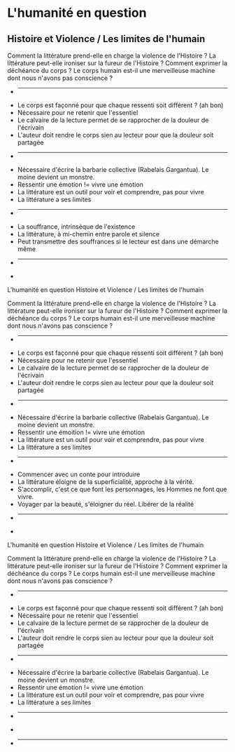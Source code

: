 
# L'humanité en question
## Histoire et Violence / Les limites de l'humain

Comment la littérature prend-elle en charge la violence de l'Histoire ?
La littérature peut-elle ironiser sur la fureur de l'Histoire ?
Comment exprimer la déchéance du corps ?
Le corps humain est-il une merveilleuse machine dont nous n'avons pas conscience ?

* ----
* Le corps est façonné pour que chaque ressenti soit différent ? (ah bon)
* Nécessaire pour ne retenir que l'essentiel
* Le calvaire de la lecture permet de se rapprocher de la douleur de l'écrivain
* L'auteur doit rendre le corps sien au lecteur pour que la douleur soit partagée
* ----
* Nécessaire d'écrire la barbarie collective (Rabelais Gargantua). Le moine devient un monstre.
* Ressentir une émotion != vivre une émotion
* La littérature est un outil pour voir et comprendre, pas pour vivre
* La littérature a ses limites
* ----
* La souffrance, intrinsèque de l'existence
* La littérature, à mi-chemin entre parole et silence
* Peut transmettre des souffrances si le lecteur est dans une démarche même
* ----
* 
L'humanité en question
Histoire et Violence / Les limites de l'humain

Comment la littérature prend-elle en charge la violence de l'Histoire ?
La littérature peut-elle ironiser sur la fureur de l'Histoire ?
Comment exprimer la déchéance du corps ?
Le corps humain est-il une merveilleuse machine dont nous n'avons pas conscience ?

* ----
* Le corps est façonné pour que chaque ressenti soit différent ? (ah bon)
* Nécessaire pour ne retenir que l'essentiel
* Le calvaire de la lecture permet de se rapprocher de la douleur de l'écrivain
* L'auteur doit rendre le corps sien au lecteur pour que la douleur soit partagée
* ----
* Nécessaire d'écrire la barbarie collective (Rabelais Gargantua). Le moine devient un monstre.
* Ressentir une émoition != vivre une émotion
* La littérature est un outil pour voir et comprendre, pas pour vivre
* La littérature a ses limites
* ----
* Commencer avec un conte pour introduire
* La littérature éloigne de la superficialité, approche à la vérité. 
* S'accomplir, c'est ce que font les personnages, les Hommes ne font que vivre.
* Voyager par la beauté, s'éloigner du réel. Libérer de la réalité
* ----
* 
L'humanité en question
Histoire et Violence / Les limites de l'humain

Comment la littérature prend-elle en charge la violence de l'Histoire ?
La littérature peut-elle ironiser sur la fureur de l'Histoire ?
Comment exprimer la déchéance du corps ?
Le corps humain est-il une merveilleuse machine dont nous n'avons pas conscience ?

* ----
* Le corps est façonné pour que chaque ressenti soit différent ? (ah bon)
* Nécessaire pour ne retenir que l'essentiel
* Le calvaire de la lecture permet de se rapprocher de la douleur de l'écrivain
* L'auteur doit rendre le corps sien au lecteur pour que la douleur soit partagée
* ----
* Nécessaire d'écrire la barbarie collective (Rabelais Gargantua). Le moine devient un monstre.
* Ressentir une émotion != vivre une émotion
* La littérature est un outil pour voir et comprendre, pas pour vivre
* La littérature a ses limites
* ----
* 
* ----
<!--stackedit_data:
eyJoaXN0b3J5IjpbLTE4MjYxNDI3ODQsLTE0MDA5MTk1NDJdfQ
==
-->